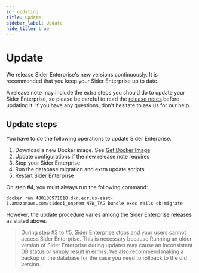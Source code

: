 ```yaml
---
id: updating
title: Update
sidebar_label: Update
hide_title: true
---
```


# Update

We release Sider Enterprise's new versions continuously. It is recommended that you keep your Sider Enterprise up to date.

A release note may include the extra steps you should do to update your Sider Enterprise, so please be careful to read the [release notes](./releases/index.md) before updating it. If you have any questions, don't hesitate to ask us for our help.

## Update steps

You have to do the following operations to update Sider Enterprise.

1. Download a new Docker image. See [Get Docker Image](./installation.md#get-docker-image)
2. Update configurations if the new release note requires
3. Stop your Sider Enterprise
4. Run the database migration and extra update scripts
5. Restart Sider Enterprise

On step #4, you must always run the following command:

```console
docker run 480130971618.dkr.ecr.us-east-1.amazonaws.com/sideci_onprem:NEW_TAG bundle exec rails db:migrate
```

However, the update procedure varies among the Sider Enterprise releases as stated above.

> During step #3 to #5, Sider Enterprise stops and your users cannot access Sider Enterprise. This is necessary because Running an older version of Sider Enterprise during updates may cause an inconsistent DB status or simply result in errors. We also recommend making a backup of the database for the case you need to rollback to the old version.
